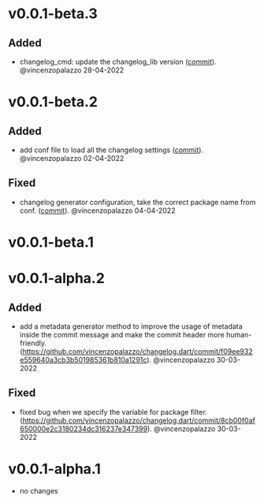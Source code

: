 # v0.0.1-beta.3

## Added
- changelog_cmd: update the changelog_lib version ([commit](https://github.com/vincenzopalazzo/changelog.dart/commit/9c5e2bffb07e128c14cad155ebcb624f85d6d701)). @vincenzopalazzo 28-04-2022


# v0.0.1-beta.2

## Added
- add conf file to load all the changelog settings ([commit](https://github.com/vincenzopalazzo/changelog.dart/commit/321faaf4c6274b64cc2a636fda5810561aff7841)). @vincenzopalazzo 02-04-2022

## Fixed
- changelog generator configuration, take the correct package name from conf. ([commit](https://github.com/vincenzopalazzo/changelog.dart/commit/8e4c533e9772d9310dee6a4165515d7d8e2a36ab)). @vincenzopalazzo 04-04-2022


# v0.0.1-beta.1


# v0.0.1-alpha.2

## Added
- add a metadata generator method to improve the usage of metadata inside the commit message and make the commit header more human-friendly. (https://github.com/vincenzopalazzo/changelog.dart/commit/f09ee932e559640a3cb3b501985361b810a1291c). @vincenzopalazzo 30-03-2022
## Fixed
- fixed bug when we specify the variable for package filter. (https://github.com/vincenzopalazzo/changelog.dart/commit/8cb00f0af650000e2c3180234dc316237e347399). @vincenzopalazzo 30-03-2022


# v0.0.1-alpha.1
- no changes
